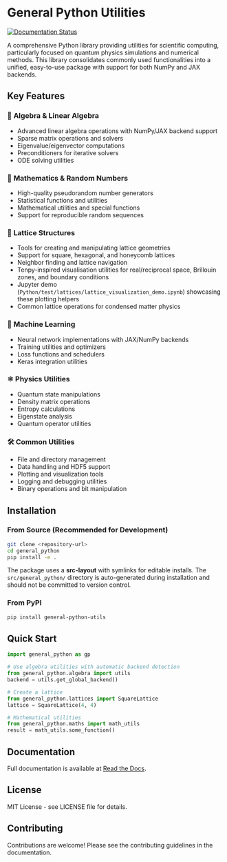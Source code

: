 # General Python Utilities

[![Documentation Status](https://readthedocs.org/projects/general-python/badge/?version=latest)](https://general-python.readthedocs.io/en/latest/?badge=latest)

A comprehensive Python library providing utilities for scientific computing, particularly focused on quantum physics simulations and numerical methods. This library consolidates commonly used functionalities into a unified, easy-to-use package with support for both NumPy and JAX backends.

## Key Features

### 🧮 **Algebra & Linear Algebra**
- Advanced linear algebra operations with NumPy/JAX backend support
- Sparse matrix operations and solvers
- Eigenvalue/eigenvector computations
- Preconditioners for iterative solvers
- ODE solving utilities

### 🎲 **Mathematics & Random Numbers**
- High-quality pseudorandom number generators
- Statistical functions and utilities
- Mathematical utilities and special functions
- Support for reproducible random sequences

### 🔗 **Lattice Structures**
- Tools for creating and manipulating lattice geometries
- Support for square, hexagonal, and honeycomb lattices
- Neighbor finding and lattice navigation
- Tenpy-inspired visualisation utilities for real/reciprocal space, Brillouin zones, and boundary conditions
- Jupyter demo (`Python/test/lattices/lattice_visualization_demo.ipynb`) showcasing these plotting helpers
- Common lattice operations for condensed matter physics

### 🧠 **Machine Learning**
- Neural network implementations with JAX/NumPy backends
- Training utilities and optimizers
- Loss functions and schedulers
- Keras integration utilities

### ⚛️ **Physics Utilities**
- Quantum state manipulations
- Density matrix operations
- Entropy calculations
- Eigenstate analysis
- Quantum operator utilities

### 🛠️ **Common Utilities**
- File and directory management
- Data handling and HDF5 support
- Plotting and visualization tools
- Logging and debugging utilities
- Binary operations and bit manipulation

## Installation

### From Source (Recommended for Development)

```bash
git clone <repository-url>
cd general_python
pip install -e .
```

The package uses a **src-layout** with symlinks for editable installs. The `src/general_python/` directory is auto-generated during installation and should not be committed to version control.

### From PyPI

```bash
pip install general-python-utils
```

## Quick Start

```python
import general_python as gp

# Use algebra utilities with automatic backend detection
from general_python.algebra import utils
backend = utils.get_global_backend()

# Create a lattice
from general_python.lattices import SquareLattice
lattice = SquareLattice(4, 4)

# Mathematical utilities
from general_python.maths import math_utils
result = math_utils.some_function()
```

## Documentation

Full documentation is available at [Read the Docs](https://general-python.readthedocs.io/).

## License

MIT License - see LICENSE file for details.

## Contributing

Contributions are welcome! Please see the contributing guidelines in the documentation.
